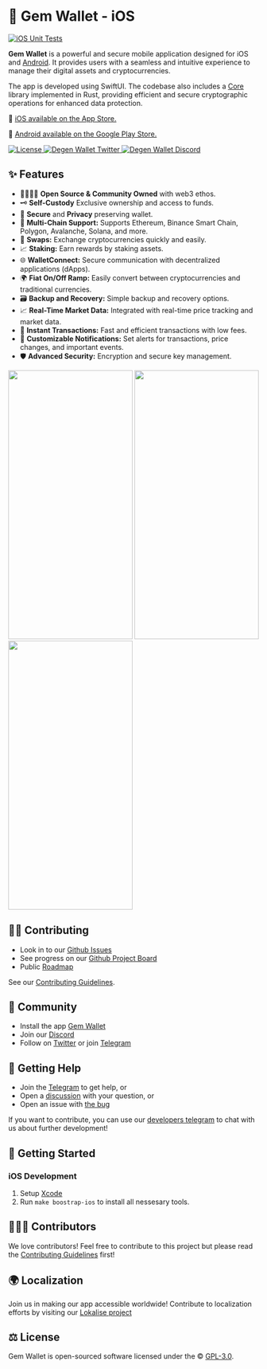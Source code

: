 # 💎 Gem Wallet - iOS

[![iOS Unit Tests](https://github.com/gemwalletcom/gem-ios/actions/workflows/ci.yml/badge.svg)](https://github.com/gemwalletcom/gem-ios/actions/workflows/ci.yml)

<b>Gem Wallet</b> is a powerful and secure mobile application designed for iOS and [Android](https://github.com/gemwalletcom/gem-android). It provides users with a seamless and intuitive experience to manage their digital assets and cryptocurrencies.

The app is developed using SwiftUI. The codebase also includes a [Core](https://github.com/gemwalletcom/core) library implemented in Rust, providing efficient and secure cryptographic operations for enhanced data protection.

📲️ [iOS available on the App Store.](https://apps.apple.com/app/apple-store/id6448712670?ct=github&mt=8)

🤖 [Android available on the Google Play Store.](https://play.google.com/store/apps/details?id=com.gemwallet.android&utm_campaign=github&utm_source=referral&utm_medium=github)

<div align="left">
    <a href="https://github.com/gemwalletcom/gem-ios/blob/main/LICENSE">
        <img src="https://badgen.net/github/license/gemwalletcom/gem-ios" alt="License">
    </a>
    <a href="https://twitter.com/GemWalletApp">
        <img src="https://img.shields.io/twitter/follow/GemWalletApp?label=GemWalletApp&style=flat&logo=twitter&color=1DA1F2" alt="Degen Wallet Twitter">
    </a>
    <a href="https://discord.gg/aWkq5sj7SY">
        <img src="https://img.shields.io/discord/974531300394434630?style=plastic" alt="Degen Wallet Discord">
    </a>
</div>

## ✨ Features

- 👨‍👩‍👧‍👦 **Open Source & Community Owned** with web3 ethos.
- 🗝️ **Self-Custody** Exclusive ownership and access to funds.
- 🔑 **Secure** and **Privacy** preserving wallet.
- 🔗 **Multi-Chain Support:** Supports Ethereum, Binance Smart Chain, Polygon, Avalanche, Solana, and more.
- 🔄 **Swaps:** Exchange cryptocurrencies quickly and easily.
- 📈 **Staking:** Earn rewards by staking assets.
- 🌐 **WalletConnect:** Secure communication with decentralized applications (dApps).
- 🌍 **Fiat On/Off Ramp:** Easily convert between cryptocurrencies and traditional currencies.
- 🗃️ **Backup and Recovery:** Simple backup and recovery options.
- 📈 **Real-Time Market Data:** Integrated with real-time price tracking and market data.
- 🔄 **Instant Transactions:** Fast and efficient transactions with low fees.
- 🔔 **Customizable Notifications:** Set alerts for transactions, price changes, and important events.
- 🛡️ **Advanced Security:** Encryption and secure key management.

<img src="https://assets.gemwallet.com/screenshots/wallet.png" alt="" width="250" height="540" /> <img src="https://assets.gemwallet.com/screenshots/buy.png" alt="" width="250" height="540" /> <img src="https://assets.gemwallet.com/screenshots/collectibles.png" alt="" width="250" height="540" />

## 🏄‍♂️ Contributing

- Look in to our [Github Issues](https://github.com/gemwalletcom/gem-ios/issues)
- See progress on our [Github Project Board](https://github.com/orgs/gemwalletcom/projects/2)
- Public [Roadmap](https://github.com/orgs/gemwalletcom/projects/4)

See our [Contributing Guidelines](./CONTRIBUTING.md).

## 🥰 Community

- Install the app [Gem Wallet](https://gemwallet.com)
- Join our [Discord](https://discord.gg/aWkq5sj7SY)
- Follow on [Twitter](https://twitter.com/GemWalletApp) or join [Telegram](https://t.me/GemWallet)

## 🙋 Getting Help

- Join the [Telegram](https://t.me/gemwallet_developers) to get help, or
- Open a [discussion](https://github.com/gemwalletcom/gem-ios/discussions/new) with your question, or
- Open an issue with [the bug](https://github.com/gemwalletcom/gem-ios/issues/new)

If you want to contribute, you can use our [developers telegram](https://t.me/gemwallet_developers) to chat with us about further development!

## 🚀 Getting Started

### iOS Development

1. Setup [Xcode](https://developer.apple.com/xcode)
2. Run `make boostrap-ios` to install all nessesary tools.

## 👨‍👧‍👦 Contributors

We love contributors! Feel free to contribute to this project but please read the [Contributing Guidelines](CONTRIBUTING.md) first!

## 🌍 Localization

Join us in making our app accessible worldwide! Contribute to localization efforts by visiting our [Lokalise project](https://app.lokalise.com/public/94865410644ee707546334.60736699)

## ⚖️ License

Gem Wallet is open-sourced software licensed under the © [GPL-3.0](LICENSE).
